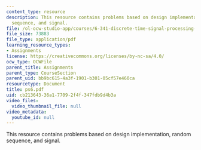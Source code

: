 ```yaml
---
content_type: resource
description: This resource contains problems based on design implementation, random
  sequence, and signal.
file: /ol-ocw-studio-app/courses/6-341-discrete-time-signal-processing-fall-2005/cb21364336a177092f4f347fdb9d4b3a_ps6.pdf
file_size: 73883
file_type: application/pdf
learning_resource_types:
- Assignments
license: https://creativecommons.org/licenses/by-nc-sa/4.0/
ocw_type: OCWFile
parent_title: Assignments
parent_type: CourseSection
parent_uid: bb9bc615-4a3f-1901-b301-05cf57e460ca
resourcetype: Document
title: ps6.pdf
uid: cb213643-36a1-7709-2f4f-347fdb9d4b3a
video_files:
  video_thumbnail_file: null
video_metadata:
  youtube_id: null
---
```

This resource contains problems based on design implementation, random sequence, and signal.